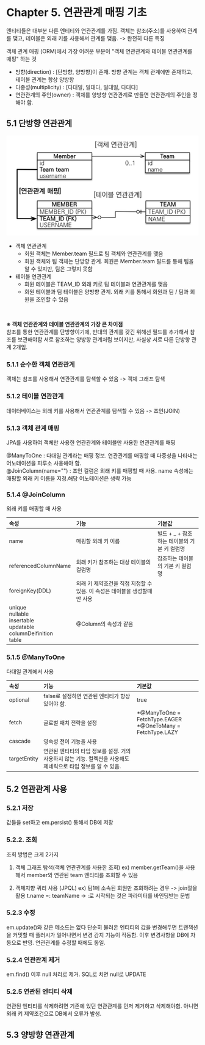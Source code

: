 # Chapter 5. 연관관계 매핑 기초

엔티티들은 대부분 다른 엔티티와 연관관계를 가짐.
객체는 참조(주소)를 사용하여 관계를 맺고, 테이블은 외래 키를 사용해서 관계를 맺음. -> 완전히 다른 특징

객체 관계 매핑 (ORM)에서 가장 어려운 부분이 "객체 연관관계와 테이블 연관관계를 매핑" 하는 것

* 방향(direction) : [단방향, 양방향]이 존재. 방향 관계는 객체 관계에만 존재하고, 테이블 관계는 항상 양방향
* 다중성(multiplicity) : [다대일, 일대다, 일대일, 다대다] 
* 연관관계의 주인(owner) : 객체를 양방향 연관관계로 만들면 연관관계의 주인을 정해야 함.

## 5.1 단방향 연관관계

<p align="center">
<img src="./imgs/JPA 연관관계 매핑.png" />
</p>

* 객체 연관관계 
  - 회원 객체는 Member.team 필드로 팀 객체와 연관관계를 맺음
  - 회원 객체와 팀 객체는 단방향 관계. 회원은 Member.team 필드를 통해 팀을 알 수 있지만, 팀은 그렇지 못함 
* 테이블 연관관계 
  - 회원 테이블은 TEAM_ID 외래 키로 팀 테이블과 연관관계를 맺음
  - 회원 테이블과 팀 테이블은 양방향 관계. 외래 키를 통해서 회원과 팀 / 팀과 회원을 조인할 수 있음  
  
<br>

<b>※ 객체 연관관계와 테이블 연관관계의 가장 큰 차이점</b>  
참조를 통한 연관관계를 단방향이기에, 반대의 관계를 갖긴 위해선 필드를 추가해서 참조를 보관해야함
서로 참조하는 양방향 관계처럼 보이지만, 사실상 서로 다른 단방향 관계 2개임.


### 5.1.1 순수한 객체 연관관계

객체는 참조를 사용해서 연관관계를 탐색할 수 있음 -> 객체 그래프 탐색

### 5.1.2 테이블 연관관계

데이터베이스는 외래 키를 사용해서 연관관계를 탐색할 수 있음 -> 조인(JOIN)

### 5.1.3 객체 관계 매핑

JPA를 사용하여 객체만 사용한 연관관계와 테이블만 사용한 연관관계를 매핑

@ManyToOne : 다대일 관계라는 매핑 정보. 연관관계를 매핑할 때 다중성을 나타내는 어노테이션을 피루소 사용해야 함.  
@JoinColumn(name="") : 조인 컬럼은 외래 키를 매핑할 때 사용. name 속성에는 매핑할 외래 키 이름을 지정.해당 어노테이션은 생략 가능

### 5.1.4 @JoinColumn

외래 키를 매핑할 때 사용

|속성|기능|기본값|
|:---|:---|:---|
|name|매핑할 외래 키 이름|빌드 + _ + 참조하는 테이블의 기본 키 컬럼명|
|referencedColumnName|외래 키가 참조하는 대상 테이블의 컬럼명|참조하는 테이블의 기본 키 컬럼명|
|foreignKey(DDL)|외래 키 제약조건을 직접 지정할 수 있음. 이 속성은 테이블을 생성할때만 사용||
|unique<br> nullable<br> insertable<br> updatable<br> columnDeifinition<br> table|@Column의 속성과 같음||

### 5.1.5 @ManyToOne

다대일 관계에서 사용

|속성|기능|기본값|
|:---|:---|:---|
|optional|false로 설정하면 연관된 엔티티가 항상 있어야 함.|true|
|fetch|글로벌 패치 전략을 설정|*@ManyToOne = FetchType.EAGER <br> *@OneToMany = FetchType.LAZY|
|cascade|영속성 전이 기능을 사용||
|targetEntity|연관된 엔티티의 타입 정보를 설정. 거의 사용하지 않는 기능. 컬렉션을 사용해도 제네릭으로 타입 정보를 알 수 있음.||

## 5.2 연관관계 사용

### 5.2.1 저장

값들을 set하고 em.persist() 통해서 DB에 저장

### 5.2.2. 조회

조회 방법은 크게 2가지
1. 객체 그래프 탐색(객체 연관관계를 사용한 조회)
ex) member.getTeam()을 사용해서 member와 연관된 team 엔티티를 조회할 수 있음
 
2. 객체지향 쿼리 사용 (JPQL)
ex) 팀1에 소속된 회원만 조회하려는 경우 -> join절을 활용
t.name =: teamName -> :로 시작되는 것은 파라미터를 바인딩받는 문법

### 5.2.3 수정

em.update()와 같은 메소드는 없다
단순히 불러온 엔티티의 값을 변경해두면 트랜잭션을 커밋할 때 플러시가 일어나면서 변경 감지 기능이 작동함.
이후 변경사항을 DB에 자동으로 반영. 연관관계를 수정할 때에도 동일.

### 5.2.4 연관관계 제거

em.find() 이후 null 처리로 제거.
SQL로 치면 null로 UPDATE

### 5.2.5 연관된 엔티티 삭제 

연관된 엔티티를 삭제하려면 기존에 있던 연관관계를 먼저 제거하고 삭제해야함.
아니면 외래 키 제약조건으로 DB에서 오류가 발생.

## 5.3 양방향 연관관계